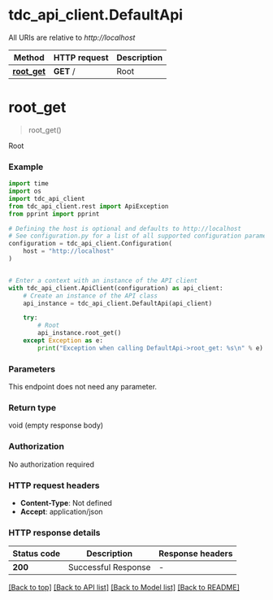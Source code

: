 # tdc_api_client.DefaultApi

All URIs are relative to *http://localhost*

Method | HTTP request | Description
------------- | ------------- | -------------
[**root_get**](DefaultApi.md#root_get) | **GET** / | Root


# **root_get**
> root_get()

Root

### Example

```python
import time
import os
import tdc_api_client
from tdc_api_client.rest import ApiException
from pprint import pprint

# Defining the host is optional and defaults to http://localhost
# See configuration.py for a list of all supported configuration parameters.
configuration = tdc_api_client.Configuration(
    host = "http://localhost"
)


# Enter a context with an instance of the API client
with tdc_api_client.ApiClient(configuration) as api_client:
    # Create an instance of the API class
    api_instance = tdc_api_client.DefaultApi(api_client)

    try:
        # Root
        api_instance.root_get()
    except Exception as e:
        print("Exception when calling DefaultApi->root_get: %s\n" % e)
```



### Parameters
This endpoint does not need any parameter.

### Return type

void (empty response body)

### Authorization

No authorization required

### HTTP request headers

 - **Content-Type**: Not defined
 - **Accept**: application/json

### HTTP response details
| Status code | Description | Response headers |
|-------------|-------------|------------------|
**200** | Successful Response |  -  |

[[Back to top]](#) [[Back to API list]](../README.md#documentation-for-api-endpoints) [[Back to Model list]](../README.md#documentation-for-models) [[Back to README]](../README.md)


